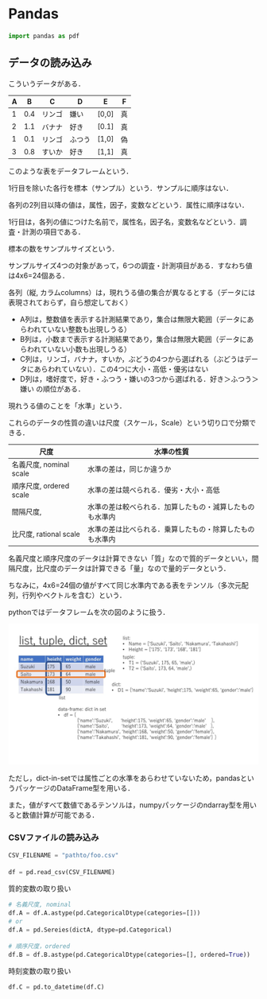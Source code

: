 # Pandas

```py
import pandas as pdf
```

## データの読み込み

こういうデータがある．

| A | B | C | D | E | F |
|------|------|------|-------|-------|-----|
| 1    | 0.4  | リンゴ  | 嫌い    | [0,0] | 真   |
| 2    | 1.1  | バナナ  | 好き    | [0.1] | 真   |
| 1 | 0.1 | リンゴ | ふつう | [1,0] | 偽 |
| 3 | 0.8 | すいか | 好き | [1,1] | 真 |

このような表をデータフレームという．

1行目を除いた各行を標本（サンプル）という．サンプルに順序はない．

各列の2列目以降の値は，属性，因子，変数などという．属性に順序はない．

1行目は，各列の値につけた名前で，属性名，因子名，変数名などという．調査・計測の項目である．

標本の数をサンプルサイズという．

サンプルサイズ4つの対象があって，6つの調査・計測項目がある．すなわち値は4x6=24個ある．

各列（縦, カラムcolumns）は，現れうる値の集合が異なるとする（データには表現されておらず，自ら想定しておく）
- A列は，整数値を表示する計測結果であり，集合は無限大範囲（データにあらわれていない整数も出現しうる）
- B列は，小数まで表示する計測結果であり，集合は無限大範囲（データにあらわれていない小数も出現しうる）
- C列は，リンゴ，バナナ，すいか，ぶどうの4つから選ばれる（ぶどうはデータにあらわれていない）．この4つに大小・高低・優劣はない
- D列は，嗜好度で，好き・ふつう・嫌いの3つから選ばれる．好き＞ふつう＞嫌い の順位がある．

現れうる値のことを「水準」という．

これらのデータの性質の違いは尺度（スケール，Scale）という切り口で分類できる．

|尺度|水準の性質|
|---|---|
|名義尺度, nominal scale| 水準の差は，同じか違うか|
|順序尺度, ordered scale| 水準の差は競べられる．優劣・大小・高低|
|間隔尺度, |水準の差は較べられる．加算したもの・減算したものも水準内|
|比尺度, rational scale| 水準の差は比べられる．乗算したもの・除算したものも水準内|

名義尺度と順序尺度のデータは計算できない「質」なので質的データといい，間隔尺度，比尺度のデータは計算できる「量」なので量的データという．

ちなみに，4x6=24個の値がすべて同じ水準内である表をテンソル（多次元配列，行列やベクトルを含む）という．

pythonではデータフレームを次の図のように扱う．

![data-frame](data_frame.jpg)

ただし，dict-in-setでは属性ごとの水準をあらわせていないため，pandasというパッケージのDataFrame型を用いる．

また，値がすべて数値であるテンソルは，numpyパッケージのndarray型を用いると数値計算が可能である．

### CSVファイルの読み込み

```py
CSV_FILENAME = "pathto/foo.csv"

df = pd.read_csv(CSV_FILENAME)
```

質的変数の取り扱い
```py
# 名義尺度, nominal
df.A = df.A.astype(pd.CategoricalDtype(categories=[]))
# or
df.A = pd.Sereies(dictA, dtype=pd.Categorical)

# 順序尺度，ordered
df.B = df.B.astype(pd.CategoricalDtype(categories=[], ordered=True))
```

時刻変数の取り扱い
```py
df.C = pd.to_datetime(df.C)




```
